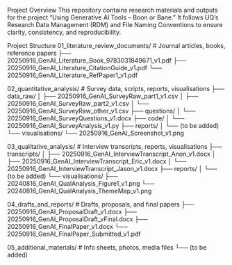 Project Overview
This repository contains research materials and outputs for the project “Using Generative AI Tools – Boon or Bane.”
It follows UQ’s Research Data Management (RDM) and File Naming Conventions to ensure clarity, consistency, and reproducibility.

Project Structure
01_literature_review_documents/                # Journal articles, books, reference papers
    ├── 20250916_GenAI_Literature_Book_9783031849671_v1.pdf
    ├── 20250916_GenAI_Literature_CitationGuide_v1.pdf
    └── 20250916_GenAI_Literature_RefPaper1_v1.pdf

02_quantitative_analysis/              # Survey data, scripts, reports, visualisations
    ├── data_raw/
    │   ├── 20250916_GenAI_SurveyRaw_part1_v1.csv
    │   ├── 20250916_GenAI_SurveyRaw_part2_v1.csv
    │   └── 20250916_GenAI_SurveyRaw_other_v1.csv
    ├── questions/
    │   └── 20250916_GenAI_SurveyQuestions_v1.docx
    ├── code/
    │   └── 20250916_GenAI_SurveyAnalysis_v1.py
    ├── reports/
    │   └── (to be added)
    └── visualisations/
        └── 20250916_GenAI_Screenshot_v1.png

03_qualitative_analysis/               # Interview transcripts, reports, visualisations
    ├── transcripts/
    │   ├── 20250916_GenAI_InterviewTranscript_Anon_v1.docx
    │   ├── 20250916_GenAI_InterviewTranscript_Eric_v1.docx
    │   └── 20250916_GenAI_InterviewTranscript_Jason_v1.docx
    ├── reports/
    │   └── (to be added)
    └── visualisations/
        ├── 20240816_GenAI_QualAnalysis_Figure1_v1.png
        └── 20240816_GenAI_QualAnalysis_ThemeMap_v1.png

04_drafts_and_reports/            # Drafts, proposals, and final papers
    ├── 20250916_GenAI_ProposalDraft_v1.docx
    ├── 20250916_GenAI_ProposalDraft_vFinal.docx
    ├── 20250916_GenAI_FinalPaper_v1.docx
    └── 20250916_GenAI_FinalPaper_Submitted_v1.pdf

05_additional_materials/      # Info sheets, photos, media files
    └── (to be added)

